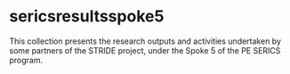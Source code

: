 # sericsresultsspoke5
This collection presents the research outputs and activities undertaken by some partners of the STRIDE project, under the Spoke 5 of the PE SERICS program.

